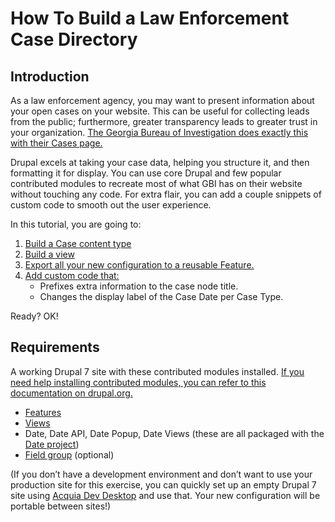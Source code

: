 # How To Build a Law Enforcement Case Directory

## Introduction

As a law enforcement agency, you may want to present information about your open cases on your website. This can be useful for collecting leads from the public; furthermore, greater transparency leads to greater trust in your organization. [The Georgia Bureau of Investigation does exactly this with their Cases page.](http://gbi.georgia.gov/cases)

Drupal excels at taking your case data, helping you structure it, and then formatting it for display. You can use core Drupal and few popular contributed modules to recreate most of what GBI has on their website without touching any code. For extra flair, you can add a couple snippets of custom code to smooth out the user experience.

In this tutorial, you are going to:
1. [Build a Case content type](01_create_case_content_type.md)
2. [Build a view](02_create_view.md)
3. [Export all your new configuration to a reusable Feature.](03_create_feature.md)
4. [Add custom code that:](04_add_custom_code.md)
    - Prefixes extra information to the case node title.
    - Changes the display label of the Case Date per Case Type.

Ready? OK!

## Requirements

A working Drupal 7 site with these contributed modules installed. [If you need help installing contributed modules, you can refer to this documentation on drupal.org.](https://www.drupal.org/node/895232)
* [Features](https://www.drupal.org/project/features)
* [Views](https://www.drupal.org/project/views)
* Date, Date API, Date Popup, Date Views (these are all packaged with the [Date project](https://www.drupal.org/project/date))
* [Field group](https://www.drupal.org/project/field_group) (optional)

(If you don’t have a development environment and don’t want to use your production site for this exercise, you can quickly set up an empty Drupal 7 site using [Acquia Dev Desktop](https://dev.acquia.com/downloads) and use that. Your new configuration will be portable between sites!)
